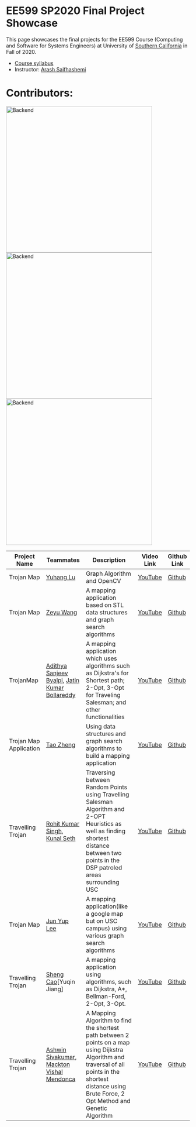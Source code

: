 # EE599 SP2020 Final Project Showcase

This page showcases the final projects for the EE599 Course (Computing and Software for Systems Engineers) at University of [Southern California](http://usc.edu/) in Fall of 2020.

- [Course syllabus](https://raw.githubusercontent.com/ourarash/EE599_FALL2020_Final_Project/master/syllabus.pdf)
- Instructor: [Arash Saifhashemi](https://www.linkedin.com/in/ourarash/) 

# Contributors:

 <img alt="Backend" src="https://raw.githubusercontent.com/ourarash/EE599_FALL2020_Final_Project/master/1.png" width="400">  
 <img alt="Backend" src="https://raw.githubusercontent.com/ourarash/EE599_FALL2020_Final_Project/master/2.png" width="400"> 
 <img alt="Backend" src="https://raw.githubusercontent.com/ourarash/EE599_FALL2020_Final_Project/master/3.png" width="400"> 




|Project Name| Teammates | Description |Video Link|Github Link|
| --- | --- | --- | --- | --- |
| Trojan Map | [Yuhang Lu](https://www.linkedin.com/in/yuhang-lu-546173146/)| Graph Algorithm and OpenCV | [YouTube](https://www.youtube.com/watch?v=R0Jmjdw3FY0&feature=youtu.be)|[Github](https://github.com/ee599-20203/final-project-Dorian1Lu) |
| Trojan Map | [Zeyu Wang](https://www.linkedin.com/in/zwang0431/) | A mapping application based on STL data structures and graph search algorithms | [YouTube](https://www.youtube.com/watch?v=GPYh7bg2anE)|[Github](https://github.com/wzy0766/USC-EE599-Computing-Principles) |
|TrojanMap | [Adithya Sanjeev Byalpi](https://www.linkedin.com/in/adithyasanjeev/), [Jatin Kumar Bollareddy](https://www.linkedin.com/in/jatin-kumar-bollareddy-b7aa98131/) |A mapping application which uses algorithms such as Dijkstra's for Shortest path; 2-Opt, 3-Opt for Traveling Salesman; and other functionalities| [YouTube](https://www.youtube.com/watch?v=pd_5pxdFZfA)|[Github](https://github.com/ee599-20203/EE599-Final-Project-Git-Gud.git) |
|Trojan Map Application |  [Tao Zheng](https://www.linkedin.com/in/tao-zheng-19950221/) | Using data structures and graph search algorithms to build a mapping application | [YouTube](https://www.youtube.com/watch?v=9djaSBBj1jg&t=22s)|[Github](https://github.com/ee599-20203/final-project-Eric-Zheng29) |
|Travelling Trojan | [Rohit Kumar Singh](https://www.linkedin.com/in/rohit-usc21/), [Kunal Seth](https://www.linkedin.com/in/kunalsheth03/) |Traversing between Random Points using Travelling Salesman Algorithm and 2-OPT Heuristics as well as finding shortest distance between two points in the DSP patroled areas surrounding USC | [YouTube]()|[Github]() |
| Trojan Map | [Jun Yup Lee](https://www.linkedin.com/in/jun-yup-joseph-lee-a01947110/) | A mapping application(like a google map but on USC campus) using various graph search algorithms| [YouTube](https://youtu.be/Q9ClNyB6_oQ)|[Github](https://github.com/ee599-20203/final-project-jylee2943) |
| Travelling Trojan | [Sheng Cao](https://www.linkedin.com/in/shengcao/)[Yuqin Jiang]| A mapping application using algorithms, such as Dijkstra, A*, Bellman-Ford, 2-Opt, 3-Opt. | [YouTube](https://www.youtube.com/watch?v=ArKvNNDOKZA&feature=youtu.be) |[Github](https://github.com/ee599-20203/final-project-usagiw) |
| Travelling Trojan | [Ashwin Sivakumar](https://www.linkedin.com/in/ashshiv/), [Mackton Vishal Mendonca](https://www.linkedin.com/in/macktonvmendonca/) | A Mapping Algorithm to find the shortest path between 2 points on a map using Dijkstra Algorithm and traversal of all points in the shortest distance using Brute Force, 2 Opt Method and Genetic Algorithm | [YouTube](https://www.youtube.com/watch?v=wE0_itr_yCs&feature=youtu.be)| [Github](https://github.com/mackton216/TrojanMap)
